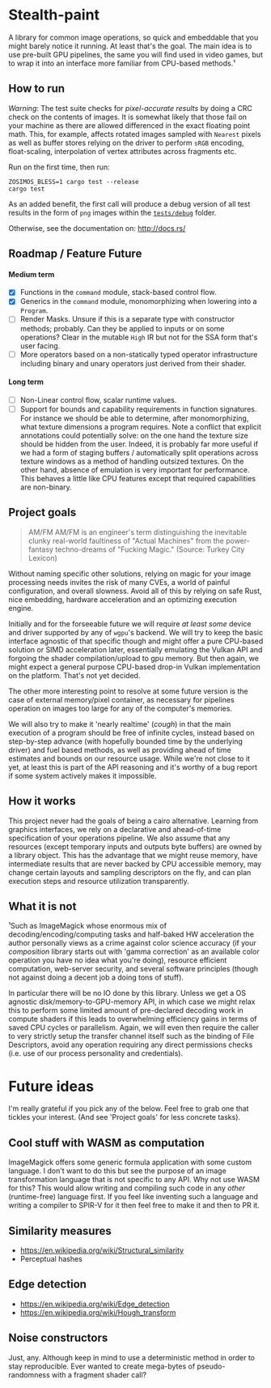 # Stealth-paint

A library for common image operations, so quick and embeddable that you might
barely notice it running. At least that's the goal. The main idea is to use
pre-built GPU pipelines, the same you will find used in video games, but to
wrap it into an interface more familiar from CPU-based methods.¹

## How to run

_Warning_: The test suite checks for _pixel-accurate results_ by doing a CRC
check on the contents of images. It is somewhat likely that those fail on your
machine as there are allowed differenced in the exact floating point math.
This, for example, affects rotated images sampled with `Nearest` pixels as well
as buffer stores relying on the driver to perform `sRGB` encoding,
float-scaling, interpolation of vertex attributes across fragments etc.

Run on the first time, then run:

```
ZOSIMOS_BLESS=1 cargo test --release
cargo test
```

As an added benefit, the first call will produce a debug version of all test
results in the form of `png` images within the [`tests/debug`](./tests/debug)
folder.

Otherwise, see the documentation on: <http://docs.rs/>

## Roadmap / Feature Future

#### Medium term

- [x] Functions in the `command` module, stack-based control flow.
- [x] Generics in the `command` module, monomorphizing when lowering into a
  `Program`.
- [ ] Render Masks. Unsure if this is a separate type with constructor methods;
  probably. Can they be applied to inputs or on some operations? Clear in the
  mutable `High` IR but not for the SSA form that's user facing.
- [ ] More operators based on a non-statically typed operator infrastructure
  including binary and unary operators just derived from their shader.

#### Long term

- [ ] Non-Linear control flow, scalar runtime values.
- [ ] Support for bounds and capability requirements in function signatures.
  For instance we should be able to determine, after monomorphizing, what
  texture dimensions a program requires. Note a conflict that explicit
  annotations could potentially solve: on the one hand the texture size should
  be hidden from the user. Indeed, it is probably far more useful if we had a
  form of staging buffers / automatically split operations across texture
  windows as a method of handling outsized textures. On the other hand, absence
  of emulation is very important for performance. This behaves a little like
  CPU features except that required capabilities are non-binary.

## Project goals

> AM/FM
> AM/FM is an engineer's term distinguishing the inevitable clunky real-world faultiness of "Actual Machines" from the power-fantasy techno-dreams of "Fucking Magic." (Source: Turkey City Lexicon)

Without naming specific other solutions, relying on magic for your image
processing needs invites the risk of many CVEs, a world of painful
configuration, and overall slowness. Avoid all of this by relying on safe Rust,
nice embedding, hardware acceleration and an optimizing execution engine.

Initially and for the forseeable future we will require _at least some_ device
and driver supported by any of `wgpu`'s backend. We will try to keep the basic
interface agnostic of that specific though and might offer a pure CPU-based
solution or SIMD acceleration later, essentially emulating the Vulkan API and
forgoing the shader compilation/upload to gpu memory. But then again, we might
expect a general purpose CPU-based drop-in Vulkan implementation on the
platform. That's not yet decided.

The other more interesting point to resolve at some future version is the case
of external memory/pixel container, as necessary for pipelines operation on
images too large for any of the computer's memories.

We will also try to make it 'nearly realtime' (*cough*) in that the main
execution of a program should be free of infinite cycles, instead based on
step-by-step advance (with hopefully bounded time by the underlying driver) and
fuel based methods, as well as providing ahead of time estimates and bounds on
our resource usage. While we're not close to it yet, at least this is part of
the API reasoning and it's worthy of a bug report if some system actively makes
it impossible.

## How it works

This project never had the goals of being a cairo alternative. Learning from
graphics interfaces, we rely on a declarative and ahead-of-time specification
of your operations pipeline. We also assume that any resources (except
temporary inputs and outputs byte buffers) are owned by a library object. This
has the advantage that we might reuse memory, have intermediate results that
are never backed by CPU accessible memory, may change certain layouts and
sampling descriptors on the fly, and can plan execution steps and resource
utilization transparently.

## What it is not

¹Such as ImageMagick whose enormous mix of decoding/encoding/computing tasks
and half-baked HW acceleration the author personally views as a crime against
color science accuracy (if your _composition_ library starts out with 'gamma
correction' as an available color operation you have no idea what you're
doing), resource efficient computation, web-server security, and several
software principles (though not against doing a decent job a doing tons of
stuff).

In particular there will be no IO done by this library. Unless we get a OS
agnostic disk/memory-to-GPU-memory API, in which case we might relax this to
perform some limited amount of pre-declared decoding work in compute shaders if
this leads to overwhelming efficiency gains in terms of saved CPU cycles or
parallelism. Again, we will even then require the caller to very strictly setup
the transfer channel itself such as the binding of File Descriptors, avoid any
operation requiring any direct permissions checks (i.e. use of our process
personality and credentials).

# Future ideas

I'm really grateful if you pick any of the below. Feel free to grab one that
tickles your interest. (And see 'Project goals' for less concrete tasks).

## Cool stuff with WASM as computation

ImageMagick offers some generic formula application with some custom language.
I don't want to do this but see the purpose of an image transformation language
that is not specific to any API. Why not use WASM for this? This would allow
writing and compiling such code in any _other_ (runtime-free) language first.
If you feel like inventing such a language and writing a compiler to SPIR-V for
it then feel free to make it and then to PR it.

## Similarity measures

- <https://en.wikipedia.org/wiki/Structural_similarity>
- Perceptual hashes

## Edge detection

- <https://en.wikipedia.org/wiki/Edge_detection>
- <https://en.wikipedia.org/wiki/Hough_transform>

## Noise constructors

Just, any. Although keep in mind to use a deterministic method in order to stay
reproducible. Ever wanted to create mega-bytes of pseudo-randomness with a
fragment shader call?
